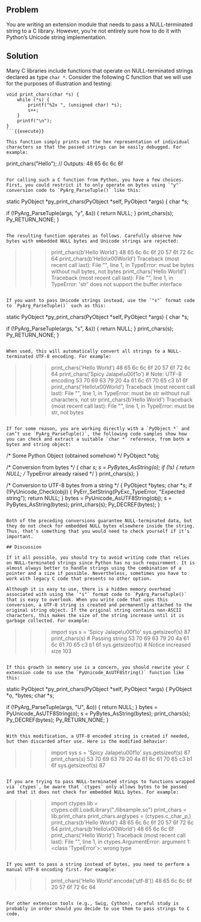 ## Problem

You are writing an extension module that needs to pass a NULL-terminated string to a C library. However, you’re not entirely sure how to do it with Python’s Unicode string implementation.

## Solution

Many C libraries include functions that operate on NULL-terminated strings declared as type `char *`. Consider the following C function that we will use for the purposes of illustration and testing:

```
void print_chars(char *s) {
    while (*s) {
        printf("%2x ", (unsigned char) *s);
        s++;
    }
    printf("\n");
}
```{{execute}}

This function simply prints out the hex representation of individual characters so that the passed strings can be easily debugged. For example:

```
print_chars("Hello");   // Outputs: 48 65 6c 6c 6f
```{{execute}}

For calling such a C function from Python, you have a few choices. First, you could restrict it to only operate on bytes using `"y"` conversion code to `PyArg_ParseTuple()` like this:

```
static PyObject *py_print_chars(PyObject *self, PyObject *args) {
  char *s;

  if (!PyArg_ParseTuple(args, "y", &s)) {
    return NULL;
  }
  print_chars(s);
  Py_RETURN_NONE;
}
```{{execute}}

The resulting function operates as follows. Carefully observe how bytes with embedded NULL bytes and Unicode strings are rejected:

```
>>> print_chars(b'Hello World')
48 65 6c 6c 6f 20 57 6f 72 6c 64
>>> print_chars(b'Hello\x00World')
Traceback (most recent call last):
  File "<stdin>", line 1, in <module>
TypeError: must be bytes without null bytes, not bytes
>>> print_chars('Hello World')
Traceback (most recent call last):
  File "<stdin>", line 1, in <module>
TypeError: 'str' does not support the buffer interface
>>>
```{{execute}}

If you want to pass Unicode strings instead, use the `"s"` format code to `PyArg_ParseTuple()` such as this:

```
static PyObject *py_print_chars(PyObject *self, PyObject *args) {
  char *s;

  if (!PyArg_ParseTuple(args, "s", &s)) {
    return NULL;
  }
  print_chars(s);
  Py_RETURN_NONE;
}
```{{execute}}

When used, this will automatically convert all strings to a NULL-terminated UTF-8 encoding. For example:

```
>>> print_chars('Hello World')
48 65 6c 6c 6f 20 57 6f 72 6c 64
>>> print_chars('Spicy Jalape\u00f1o')  # Note: UTF-8 encoding
53 70 69 63 79 20 4a 61 6c 61 70 65 c3 b1 6f
>>> print_chars('Hello\x00World')
Traceback (most recent call last):
  File "<stdin>", line 1, in <module>
TypeError: must be str without null characters, not str
>>> print_chars(b'Hello World')
Traceback (most recent call last):
  File "<stdin>", line 1, in <module>
TypeError: must be str, not bytes
>>>
```{{execute}}

If for some reason, you are working directly with a `PyObject *` and can’t use `PyArg_ParseTuple()`, the following code samples show how you can check and extract a suitable `char *` reference, from both a bytes and string object:

```
/* Some Python Object (obtained somehow) */
PyObject *obj;

/* Conversion from bytes */
{
   char *s;
   s = PyBytes_AsString(o);
   if (!s) {
      return NULL;   /* TypeError already raised */
   }
   print_chars(s);
}

/* Conversion to UTF-8 bytes from a string */
{
   PyObject *bytes;
   char *s;
   if (!PyUnicode_Check(obj)) {
       PyErr_SetString(PyExc_TypeError, "Expected string");
       return NULL;
   }
   bytes = PyUnicode_AsUTF8String(obj);
   s = PyBytes_AsString(bytes);
   print_chars(s);
   Py_DECREF(bytes);
}
```{{execute}}

Both of the preceding conversions guarantee NULL-terminated data, but they do not check for embedded NULL bytes elsewhere inside the string. Thus, that’s something that you would need to check yourself if it’s important.

## Discussion

If it all possible, you should try to avoid writing code that relies on NULL-terminated strings since Python has no such requirement. It is almost always better to handle strings using the combination of a pointer and a size if possible. Nevertheless, sometimes you have to work with legacy C code that presents no other option.

Although it is easy to use, there is a hidden memory overhead associated with using the `"s"` format code to `PyArg_ParseTuple()` that is easy to overlook. When you write code that uses this conversion, a UTF-8 string is created and permanently attached to the original string object. If the original string contains non-ASCII characters, this makes the size of the string increase until it is garbage collected. For example:

```
>>> import sys
>>> s = 'Spicy Jalape\u00f1o'
>>> sys.getsizeof(s)
87
>>> print_chars(s)     # Passing string
53 70 69 63 79 20 4a 61 6c 61 70 65 c3 b1 6f
>>> sys.getsizeof(s)   # Notice increased size
103
>>>
```{{execute}}

If this growth in memory use is a concern, you should rewrite your C extension code to use the `PyUnicode_AsUTF8String()` function like this:

```
static PyObject *py_print_chars(PyObject *self, PyObject *args) {
  PyObject *o, *bytes;
  char *s;

  if (!PyArg_ParseTuple(args, "U", &o)) {
    return NULL;
  }
  bytes = PyUnicode_AsUTF8String(o);
  s = PyBytes_AsString(bytes);
  print_chars(s);
  Py_DECREF(bytes);
  Py_RETURN_NONE;
}
```{{execute}}

With this modification, a UTF-8 encoded string is created if needed, but then discarded after use. Here is the modified behavior:

```
>>> import sys
>>> s = 'Spicy Jalape\u00f1o'
>>> sys.getsizeof(s)
87
>>> print_chars(s)
53 70 69 63 79 20 4a 61 6c 61 70 65 c3 b1 6f
>>> sys.getsizeof(s)
87
>>>
```{{execute}}

If you are trying to pass NULL-terminated strings to functions wrapped via `ctypes`, be aware that `ctypes` only allows bytes to be passed and that it does not check for embedded NULL bytes. For example:

```
>>> import ctypes
>>> lib = ctypes.cdll.LoadLibrary("./libsample.so")
>>> print_chars = lib.print_chars
>>> print_chars.argtypes = (ctypes.c_char_p,)
>>> print_chars(b'Hello World')
48 65 6c 6c 6f 20 57 6f 72 6c 64
>>> print_chars(b'Hello\x00World')
48 65 6c 6c 6f
>>> print_chars('Hello World')
Traceback (most recent call last):
  File "<stdin>", line 1, in <module>
ctypes.ArgumentError: argument 1: <class 'TypeError'>: wrong type
>>>
```{{execute}}

If you want to pass a string instead of bytes, you need to perform a manual UTF-8 encoding first. For example:

```
>>> print_chars('Hello World'.encode('utf-8'))
48 65 6c 6c 6f 20 57 6f 72 6c 64
>>>
```{{execute}}

For other extension tools (e.g., Swig, Cython), careful study is probably in order should you decide to use them to pass strings to C code.
